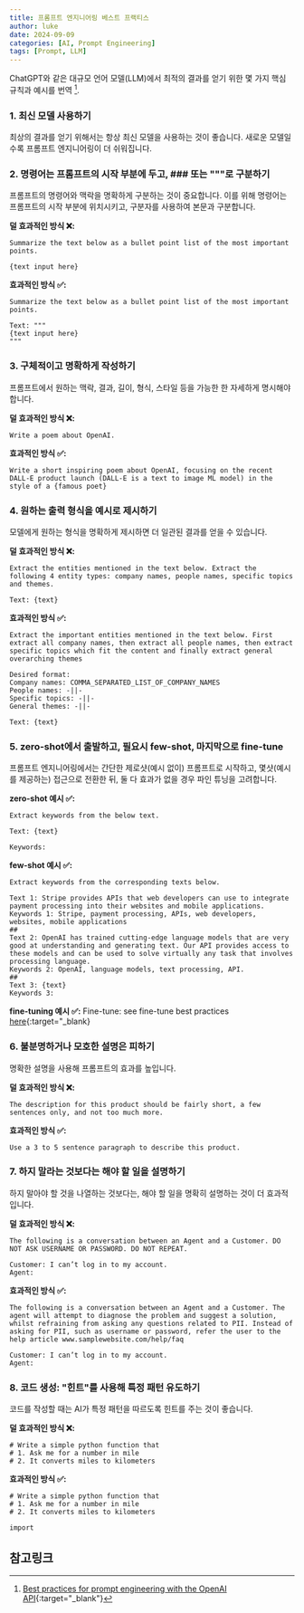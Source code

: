 ```yaml
---
title: 프롬프트 엔지니어링 베스트 프랙티스
author: luke
date: 2024-09-09
categories: [AI, Prompt Engineering]
tags: [Prompt, LLM]
---
```


ChatGPT와 같은 대규모 언어 모델(LLM)에서 최적의 결과를 얻기 위한 몇 가지 핵심 규칙과 예시를 번역 [^1].

### 1. 최신 모델 사용하기
최상의 결과를 얻기 위해서는 항상 최신 모델을 사용하는 것이 좋습니다. 새로운 모델일수록 프롬프트 엔지니어링이 더 쉬워집니다.

### 2. 명령어는 프롬프트의 시작 부분에 두고, ### 또는 """로 구분하기
프롬프트의 명령어와 맥락을 명확하게 구분하는 것이 중요합니다. 이를 위해 명령어는 프롬프트의 시작 부분에 위치시키고, 구분자를 사용하여 본문과 구분합니다.

**덜 효과적인 방식 ❌:**
```
Summarize the text below as a bullet point list of the most important points.

{text input here}
```

**효과적인 방식 ✅:**
```
Summarize the text below as a bullet point list of the most important points.

Text: """
{text input here}
"""
```

### 3. 구체적이고 명확하게 작성하기
프롬프트에서 원하는 맥락, 결과, 길이, 형식, 스타일 등을 가능한 한 자세하게 명시해야 합니다.

**덜 효과적인 방식 ❌:**
```
Write a poem about OpenAI.
```

**효과적인 방식 ✅:**
```
Write a short inspiring poem about OpenAI, focusing on the recent DALL-E product launch (DALL-E is a text to image ML model) in the style of a {famous poet}
```

### 4. 원하는 출력 형식을 예시로 제시하기
모델에게 원하는 형식을 명확하게 제시하면 더 일관된 결과를 얻을 수 있습니다.

**덜 효과적인 방식 ❌:**
```
Extract the entities mentioned in the text below. Extract the following 4 entity types: company names, people names, specific topics and themes.

Text: {text}
```

**효과적인 방식 ✅:**
```
Extract the important entities mentioned in the text below. First extract all company names, then extract all people names, then extract specific topics which fit the content and finally extract general overarching themes

Desired format:
Company names: COMMA_SEPARATED_LIST_OF_COMPANY_NAMES
People names: -||-
Specific topics: -||-
General themes: -||-

Text: {text}
```

### 5. zero-shot에서 출발하고, 필요시 few-shot, 마지막으로 fine-tune
프롬프트 엔지니어링에서는 간단한 제로샷(예시 없이) 프롬프트로 시작하고, 몇샷(예시를 제공하는) 접근으로 전환한 뒤, 둘 다 효과가 없을 경우 파인 튜닝을 고려합니다.

**zero-shot 예시 ✅:**
```
Extract keywords from the below text.

Text: {text}

Keywords:
```

**few-shot 예시 ✅:**
```
Extract keywords from the corresponding texts below.

Text 1: Stripe provides APIs that web developers can use to integrate payment processing into their websites and mobile applications.
Keywords 1: Stripe, payment processing, APIs, web developers, websites, mobile applications
##
Text 2: OpenAI has trained cutting-edge language models that are very good at understanding and generating text. Our API provides access to these models and can be used to solve virtually any task that involves processing language.
Keywords 2: OpenAI, language models, text processing, API.
##
Text 3: {text}
Keywords 3:
```

**fine-tuning 예시 ✅:**
Fine-tune: see fine-tune best practices [here](https://platform.openai.com/docs/guides/fine-tuning){:target="_blank}

### 6. 불분명하거나 모호한 설명은 피하기
명확한 설명을 사용해 프롬프트의 효과를 높입니다.

**덜 효과적인 방식 ❌:**
```
The description for this product should be fairly short, a few sentences only, and not too much more.
```

**효과적인 방식 ✅:**
```
Use a 3 to 5 sentence paragraph to describe this product.
```

### 7. 하지 말라는 것보다는 해야 할 일을 설명하기
하지 말아야 할 것을 나열하는 것보다는, 해야 할 일을 명확히 설명하는 것이 더 효과적입니다.

**덜 효과적인 방식 ❌:**
```
The following is a conversation between an Agent and a Customer. DO NOT ASK USERNAME OR PASSWORD. DO NOT REPEAT.

Customer: I can’t log in to my account.
Agent:
```

**효과적인 방식 ✅:**
```
The following is a conversation between an Agent and a Customer. The agent will attempt to diagnose the problem and suggest a solution, whilst refraining from asking any questions related to PII. Instead of asking for PII, such as username or password, refer the user to the help article www.samplewebsite.com/help/faq

Customer: I can’t log in to my account.
Agent:
```

### 8. 코드 생성: "힌트"를 사용해 특정 패턴 유도하기
코드를 작성할 때는 AI가 특정 패턴을 따르도록 힌트를 주는 것이 좋습니다.

**덜 효과적인 방식 ❌:**
```
# Write a simple python function that
# 1. Ask me for a number in mile
# 2. It converts miles to kilometers
```

**효과적인 방식 ✅:**
```
# Write a simple python function that
# 1. Ask me for a number in mile
# 2. It converts miles to kilometers

import
```

## 참고링크
[^1]: [Best practices for prompt engineering with the OpenAI API](https://help.openai.com/en/articles/6654000-best-practices-for-prompt-engineering-with-the-openai-api#h_ad50145be0){:target="_blank"}


